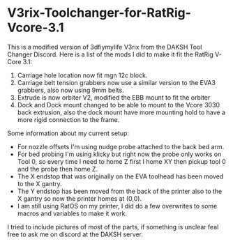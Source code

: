 # V3rix-Toolchanger-for-RatRig-Vcore-3.1

This is a modified version of 3dfiymylife V3rix from the DAKSH Tool Changer Discord.
Here is a list of the mods I did to make it fit the RatRig V-Core 3.1:

1. Carriage hole location now fit mgn 12c block.
2. Carriage belt tension grabbers now use a similar version to the EVA3 grabbers, also now using 9mm belts.
3. Extrude is now orbiter V2, modified the EBB mount to fit the orbiter
4. Dock and Dock mount changed to be able to mount to the Vcore 3030 back extrusion, also the dock mount have more mounting hold to have a more rigid connection to the frame.

Some information about my current setup:
* For nozzle offsets I'm using nudge probe attached to the back bed arm.
* For bed probing I'm using klicky but right now the probe only works on Tool 0, so every time I need to home Z first I home XY then pickup tool 0 and the probe then home Z.
* The X endstop that was originally on the EVA toolhead has been moved to the X gantry.
* The Y endstop has been moved from the back of the printer also to the X gantry so now the printer homes at (0,0).
* I am still using RatOS on my printer, I did do a few overwrites to some macros and variables to make it work.

I tried to include pictures of most of the parts, if something is unclear feal free to ask me on discord at the DAKSH server.